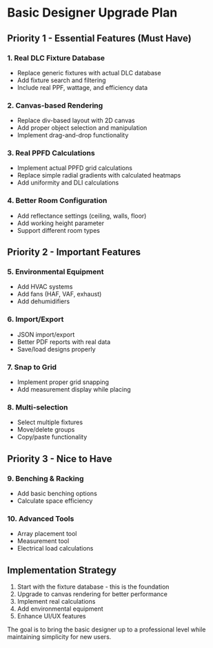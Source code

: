 # Basic Designer Upgrade Plan

## Priority 1 - Essential Features (Must Have)

### 1. Real DLC Fixture Database
- Replace generic fixtures with actual DLC database
- Add fixture search and filtering
- Include real PPF, wattage, and efficiency data

### 2. Canvas-based Rendering
- Replace div-based layout with 2D canvas
- Add proper object selection and manipulation
- Implement drag-and-drop functionality

### 3. Real PPFD Calculations
- Implement actual PPFD grid calculations
- Replace simple radial gradients with calculated heatmaps
- Add uniformity and DLI calculations

### 4. Better Room Configuration
- Add reflectance settings (ceiling, walls, floor)
- Add working height parameter
- Support different room types

## Priority 2 - Important Features

### 5. Environmental Equipment
- Add HVAC systems
- Add fans (HAF, VAF, exhaust)
- Add dehumidifiers

### 6. Import/Export
- JSON import/export
- Better PDF reports with real data
- Save/load designs properly

### 7. Snap to Grid
- Implement proper grid snapping
- Add measurement display while placing

### 8. Multi-selection
- Select multiple fixtures
- Move/delete groups
- Copy/paste functionality

## Priority 3 - Nice to Have

### 9. Benching & Racking
- Add basic benching options
- Calculate space efficiency

### 10. Advanced Tools
- Array placement tool
- Measurement tool
- Electrical load calculations

## Implementation Strategy

1. Start with the fixture database - this is the foundation
2. Upgrade to canvas rendering for better performance
3. Implement real calculations
4. Add environmental equipment
5. Enhance UI/UX features

The goal is to bring the basic designer up to a professional level while maintaining simplicity for new users.